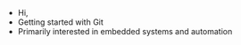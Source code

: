 - Hi,
- Getting started with Git
- Primarily interested in embedded systems and automation
  
<!---
Tam1l/Tam1l is a ✨ special ✨ repository because its `README.md` (this file) appears on your GitHub profile.
You can click the Preview link to take a look at your changes.
--->
